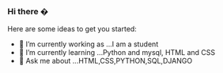### Hi there �  

Here are some ideas to get you started:

- 🔭 I’m currently working as ...I am a student 
- 🌱 I’m currently learning ...Python and mysql, HTML and CSS
- 💬 Ask me about ...HTML,CSS,PYTHON,SQL,DJANGO



